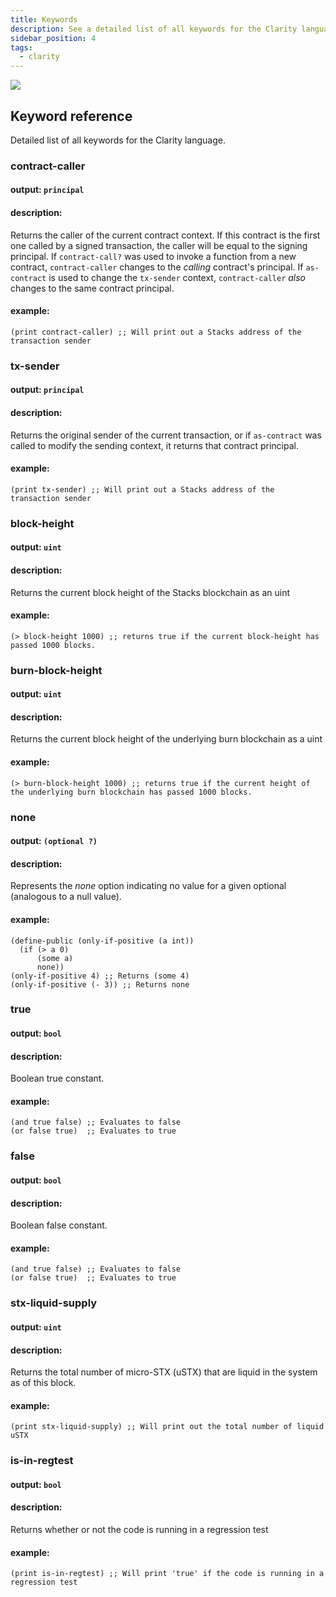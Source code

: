 ```yaml
---
title: Keywords
description: See a detailed list of all keywords for the Clarity language.
sidebar_position: 4
tags:
  - clarity
---
```


![](/img/keywords.jpg)

## Keyword reference

Detailed list of all keywords for the Clarity language.

### contract-caller

#### output: `principal`

#### description:

Returns the caller of the current contract context. If this contract is the first one called by a signed transaction, the caller will be equal to the signing principal. If `contract-call?` was used to invoke a function from a new contract, `contract-caller` changes to the _calling_ contract's principal. If `as-contract` is used to change the `tx-sender` context, `contract-caller` _also_ changes to the same contract principal.

#### example:

```clarity
(print contract-caller) ;; Will print out a Stacks address of the transaction sender
```

### tx-sender

#### output: `principal`

#### description:

Returns the original sender of the current transaction, or if `as-contract` was called to modify the sending context, it returns that
contract principal.

#### example:

```clarity
(print tx-sender) ;; Will print out a Stacks address of the transaction sender
```

### block-height

#### output: `uint`

#### description:

Returns the current block height of the Stacks blockchain as an uint

#### example:

```clarity
(> block-height 1000) ;; returns true if the current block-height has passed 1000 blocks.
```

### burn-block-height

#### output: `uint`

#### description:

Returns the current block height of the underlying burn blockchain as a uint

#### example:

```clarity
(> burn-block-height 1000) ;; returns true if the current height of the underlying burn blockchain has passed 1000 blocks.
```

### none

#### output: `(optional ?)`

#### description:

Represents the _none_ option indicating no value for a given optional (analogous to a null value).

#### example:

```clarity
(define-public (only-if-positive (a int))
  (if (> a 0)
      (some a)
      none))
(only-if-positive 4) ;; Returns (some 4)
(only-if-positive (- 3)) ;; Returns none
```

### true

#### output: `bool`

#### description:

Boolean true constant.

#### example:

```clarity
(and true false) ;; Evaluates to false
(or false true)  ;; Evaluates to true
```

### false

#### output: `bool`

#### description:

Boolean false constant.

#### example:

```clarity
(and true false) ;; Evaluates to false
(or false true)  ;; Evaluates to true
```

### stx-liquid-supply

#### output: `uint`

#### description:

Returns the total number of micro-STX (uSTX) that are liquid in the system as of this block.

#### example:

```clarity
(print stx-liquid-supply) ;; Will print out the total number of liquid uSTX
```

### is-in-regtest

#### output: `bool`

#### description:

Returns whether or not the code is running in a regression test

#### example:

```clarity
(print is-in-regtest) ;; Will print 'true' if the code is running in a regression test
```
